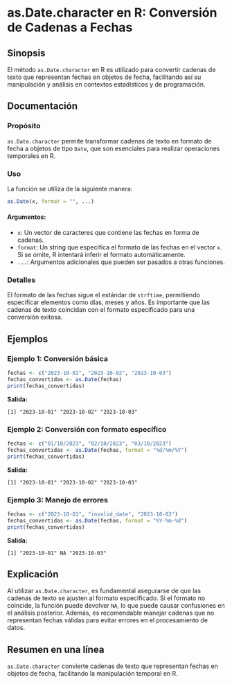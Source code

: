 <!--
Meta Description: # as.Date.character en R: Conversión de Cadenas a Fechas ## Sinopsis El método `as.Date.character` en R es utilizado para convertir cadenas de texto q...
Meta Keywords: 2023, fechas, date, que, cadenas
-->

# as.Date.character en R: Conversión de Cadenas a Fechas

## Sinopsis
El método `as.Date.character` en R es utilizado para convertir cadenas de texto que representan fechas en objetos de fecha, facilitando así su manipulación y análisis en contextos estadísticos y de programación.

## Documentación
### Propósito
`as.Date.character` permite transformar cadenas de texto en formato de fecha a objetos de tipo `Date`, que son esenciales para realizar operaciones temporales en R.

### Uso
La función se utiliza de la siguiente manera:

```R
as.Date(x, format = "", ...)
```

#### Argumentos:
- `x`: Un vector de caracteres que contiene las fechas en forma de cadenas.
- `format`: Un string que especifica el formato de las fechas en el vector `x`. Si se omite, R intentará inferir el formato automáticamente.
- `...`: Argumentos adicionales que pueden ser pasados a otras funciones.

### Detalles
El formato de las fechas sigue el estándar de `strftime`, permitiendo especificar elementos como días, meses y años. Es importante que las cadenas de texto coincidan con el formato especificado para una conversión exitosa.

## Ejemplos
### Ejemplo 1: Conversión básica
```R
fechas <- c("2023-10-01", "2023-10-02", "2023-10-03")
fechas_convertidas <- as.Date(fechas)
print(fechas_convertidas)
```
**Salida:**
```
[1] "2023-10-01" "2023-10-02" "2023-10-03"
```

### Ejemplo 2: Conversión con formato específico
```R
fechas <- c("01/10/2023", "02/10/2023", "03/10/2023")
fechas_convertidas <- as.Date(fechas, format = "%d/%m/%Y")
print(fechas_convertidas)
```
**Salida:**
```
[1] "2023-10-01" "2023-10-02" "2023-10-03"
```

### Ejemplo 3: Manejo de errores
```R
fechas <- c("2023-10-01", "invalid_date", "2023-10-03")
fechas_convertidas <- as.Date(fechas, format = "%Y-%m-%d")
print(fechas_convertidas)
```
**Salida:**
```
[1] "2023-10-01" NA "2023-10-03"
```

## Explicación
Al utilizar `as.Date.character`, es fundamental asegurarse de que las cadenas de texto se ajusten al formato especificado. Si el formato no coincide, la función puede devolver `NA`, lo que puede causar confusiones en el análisis posterior. Además, es recomendable manejar cadenas que no representan fechas válidas para evitar errores en el procesamiento de datos.

## Resumen en una línea
`as.Date.character` convierte cadenas de texto que representan fechas en objetos de fecha, facilitando la manipulación temporal en R.